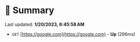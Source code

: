 # 📖 Summary
Last updated: **1/20/2023, 6:45:58 AM**

- `GET` [https://google.com](https://google.com) - **Up** (296ms)
